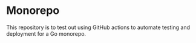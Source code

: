 # Monorepo

This repository is to test out using GitHub actions to automate testing and deployment for a Go monorepo.
